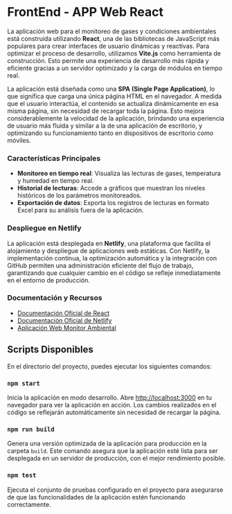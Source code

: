 # FrontEnd - APP Web React

La aplicación web para el monitoreo de gases y condiciones ambientales está construida utilizando **React**, una de las bibliotecas de JavaScript más populares para crear interfaces de usuario dinámicas y reactivas. Para optimizar el proceso de desarrollo, utilizamos **Vite.js** como herramienta de construcción. Esto permite una experiencia de desarrollo más rápida y eficiente gracias a un servidor optimizado y la carga de módulos en tiempo real.

La aplicación está diseñada como una **SPA (Single Page Application)**, lo que significa que carga una única página HTML en el navegador. A medida que el usuario interactúa, el contenido se actualiza dinámicamente en esa misma página, sin necesidad de recargar toda la página. Esto mejora considerablemente la velocidad de la aplicación, brindando una experiencia de usuario más fluida y similar a la de una aplicación de escritorio, y optimizando su funcionamiento tanto en dispositivos de escritorio como móviles.

### Características Principales

- **Monitoreo en tiempo real**: Visualiza las lecturas de gases, temperatura y humedad en tiempo real.
- **Historial de lecturas**: Accede a gráficos que muestran los niveles históricos de los parámetros monitoreados.
- **Exportación de datos**: Exporta los registros de lecturas en formato Excel para su análisis fuera de la aplicación.

### Despliegue en Netlify

La aplicación está desplegada en **Netlify**, una plataforma que facilita el alojamiento y despliegue de aplicaciones web estáticas. Con Netlify, la implementación continua, la optimización automática y la integración con GitHub permiten una administración eficiente del flujo de trabajo, garantizando que cualquier cambio en el código se refleje inmediatamente en el entorno de producción.

### Documentación y Recursos

- [Documentación Oficial de React](https://reactjs.org/docs/getting-started.html)
- [Documentación Oficial de Netlify](https://docs.netlify.com/)
- [Aplicación Web Monitor Ambiental](https://monitor-ambiental.netlify.app)

## Scripts Disponibles

En el directorio del proyecto, puedes ejecutar los siguientes comandos:

### `npm start`

Inicia la aplicación en modo desarrollo. Abre [http://localhost:3000](http://localhost:3000) en tu navegador para ver la aplicación en acción. Los cambios realizados en el código se reflejarán automáticamente sin necesidad de recargar la página.

### `npm run build`

Genera una versión optimizada de la aplicación para producción en la carpeta `build`. Este comando asegura que la aplicación esté lista para ser desplegada en un servidor de producción, con el mejor rendimiento posible.

### `npm test`

Ejecuta el conjunto de pruebas configurado en el proyecto para asegurarse de que las funcionalidades de la aplicación estén funcionando correctamente.
